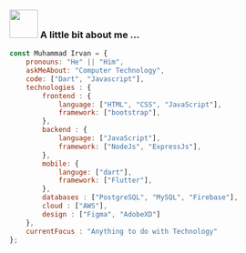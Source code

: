 ### <img src="https://media.giphy.com/media/v1.Y2lkPTc5MGI3NjExYTQ4eTFrNjdoZGtldWhqN2g3MmlrbGdwZGh5dmJzaHZ1MGxwZXhqYyZlcD12MV9zdGlja2Vyc19zZWFyY2gmY3Q9dHM/EmOl3l6yt1qO0FWxBB/giphy.gif" width="50">   A little bit about me ...  

```javascript
const Muhammad Irvan = {
    pronouns: "He" || "Him",
    askMeAbout: "Computer Technology",
    code: ["Dart", "Javascript"],
    technologies : {
        frontend : {
            language: ["HTML", "CSS", "JavaScript"],
            framework: ["bootstrap"],
        },
        backend : {
            language: ["JavaScript"],
            framework: ["NodeJs", "ExpressJs"],
        },
        mobile: {
            languge: ["dart"],
            framework: ["Flutter"],
        },
        databases : ["PostgreSQL", "MySQL", "Firebase"],
        cloud : ["AWS"],
        design : ["Figma", "AdobeXD"]
    },
    currentFocus : "Anything to do with Technology"
};
```
